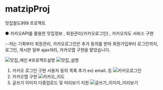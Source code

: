 # matzipProj
맛집철도999 프로젝트

● 카카오API를 활용한 맛집정보 , 회원관리(카카오로그인) , 카카오지도 서비스 구현
  
  --저는 기획부터 회원관리, 카카오로그인은 추가 동의를 받아 회원가입부터 로그인까지, 로그인, 게시판 일부 ajax처리, 카카오맵 구현을 맡았습니다.
  
  ![맛집_메인](https://user-images.githubusercontent.com/86863254/127944684-4c971497-3955-4bcc-903c-575e976a37a1.png)
  #프로젝트설명
  ![맛집_설명](https://user-images.githubusercontent.com/86863254/127944687-1d0cc8ed-0acf-4da3-b1cb-d2bb34bc14bd.png)

  
  1. 카카오 로그인 구현 사용자 동의 목록 추가 ex) email..등
  ![카카오로그인](https://user-images.githubusercontent.com/86863254/127943613-3d6055bc-e819-474f-8bd3-cdedc0f0c6ad.png)
  2. 카카오맵 구현
  ![카카오_지도](https://user-images.githubusercontent.com/86863254/127943547-91bbbf71-43f2-41fc-b4b2-d12a1aec4a64.png)
  3. 글쓰기 이미지 다중업로드 및 미리보기 지원
  ![글쓰기_이미지_미리보기](https://user-images.githubusercontent.com/86863254/127943185-99e8658c-2e9a-41bb-a0a2-4347fb424ca2.png)

 
